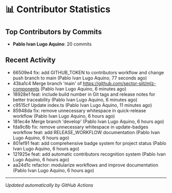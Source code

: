 # 📊 Contributor Statistics

## Top Contributors by Commits

- **Pablo Ivan Lugo Aquino**: 20 commits

## Recent Activity

- 66509e4 fix: add GITHUB_TOKEN to contributors workflow and change push branch to main (Pablo Ivan Lugo Aquino, 77 seconds ago)
- 43ba1c4 Merge branch 'main' of https://github.com/sector-siit/mlz-components (Pablo Ivan Lugo Aquino, 6 minutes ago)
- 18928e1 feat: include build number in Git tags and release notes for better traceability (Pablo Ivan Lugo Aquino, 6 minutes ago)
- c9515cf Update index.ts (Pablo Ivan Lugo Aquino, 11 minutes ago)
- 85948da fix: remove unnecessary whitespace in quick-release workflow (Pablo Ivan Lugo Aquino, 6 hours ago)
- 181ec4e Merge branch 'develop' (Pablo Ivan Lugo Aquino, 6 hours ago)
- fda9c8b fix: remove unnecessary whitespace in update-badges workflow feat: add RELEASE_WORKFLOW documentation (Pablo Ivan Lugo Aquino, 6 hours ago)
- 801ef91 feat: add comprehensive badge system for project status (Pablo Ivan Lugo Aquino, 6 hours ago)
- 121925e feat: add automatic contributors recognition system (Pablo Ivan Lugo Aquino, 6 hours ago)
- aa24d1c refactor: modularize workflows and improve documentation (Pablo Ivan Lugo Aquino, 6 hours ago)

---
*Updated automatically by GitHub Actions*
